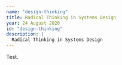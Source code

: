```yaml
---
name: "design-thinking"
title: Radical Thinking in Systems Design
year: 24 August 2020
id: "design-thinking"
description: |
  Radical Thinking in Systems Design
---
```


Test.
